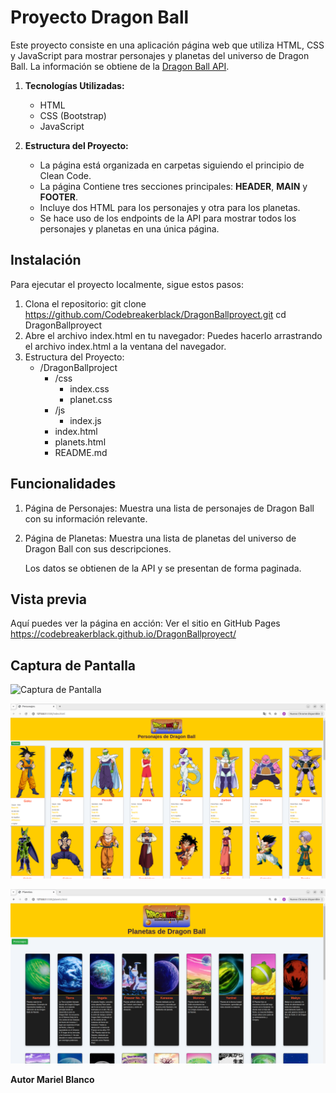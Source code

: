 # Proyecto Dragon Ball

Este proyecto consiste en una aplicación página web que utiliza HTML, CSS y JavaScript para mostrar personajes y planetas del universo de Dragon Ball. La información se obtiene de la [Dragon Ball API](https://web.dragonball-api.com/).

1. **Tecnologías Utilizadas:**
   - HTML
   - CSS (Bootstrap)
   - JavaScript

2. **Estructura del Proyecto:**
   - La página está organizada en carpetas siguiendo el principio de Clean Code.
   - La página Contiene tres secciones principales: **HEADER**, **MAIN** y **FOOTER**.
   - Incluye dos HTML para los personajes y otra para los planetas.
   - Se hace uso de los endpoints de la API para mostrar todos los personajes y planetas en una única página.

## Instalación

Para ejecutar el proyecto localmente, sigue estos pasos:

1. Clona el repositorio:
   git clone https://github.com/Codebreakerblack/DragonBallproyect.git
   cd DragonBallproyect
2. Abre el archivo index.html en tu navegador:
    Puedes hacerlo arrastrando el archivo index.html a la ventana del navegador.
3. Estructura del Proyecto:
      - /DragonBallproject
         - /css
            - index.css
            - planet.css
         - /js
            - index.js
         - index.html
         - planets.html
         - README.md

## Funcionalidades

1. Página de Personajes: Muestra una lista de personajes de Dragon Ball con su información relevante.
2. Página de Planetas: Muestra una lista de planetas del universo de Dragon Ball con sus descripciones.

   Los datos se obtienen de la API y se presentan de forma paginada.

 ## Vista previa

Aquí puedes ver la página en acción: Ver el sitio en GitHub Pages https://codebreakerblack.github.io/DragonBallproyect/

## Captura de Pantalla

![Captura de Pantalla]()

![](https://github.com/Codebreakerblack/DragonBallproyect/blob/main/image/Captura%20desde%202024-10-18%2000-15-20.png)


![](https://github.com/Codebreakerblack/DragonBallproyect/blob/main/image/Captura%20desde%202024-10-18%2000-15-48.png)


**Autor Mariel Blanco**



